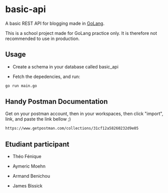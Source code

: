 # basic-api

A basic REST API for blogging made in [GoLang](https://golang.org/).

This is a school project made for GoLang practice only. It is therefore not recommended to use in production.


## Usage
- Create a schema in your database called basic_api

- Fetch the depedencies, and run:
```bash
go run main.go 
```



## Handy Postman Documentation
Get on your postman account, then in your workspaces, then click "import", link, and paste the link bellow ;)  
```bash
https://www.getpostman.com/collections/31cf12a58260232d9e05
```

## Etudiant participant
- Théo Fénique

- Aymeric Moehn

- Armand Benichou

- James Bissick

